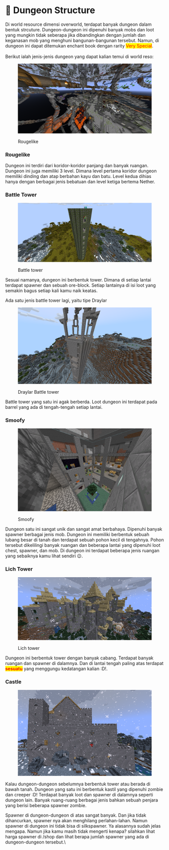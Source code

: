 # 🏯 Dungeon Structure

Di world resource dimensi overworld, terdapat banyak dungeon dalam bentuk strcuture. Dungeon-dungeon ini dipenuhi banyak mobs dan loot yang mungkin tidak seberapa jika dibandingkan dengan jumlah dan keganasan mob yang menghuni bangunan-bangunan tersebut. Namun, di dungeon ini dapat ditemukan enchant book dengan rarity <mark style="color:red;">Very Special</mark>. \
\
Berikut ialah jenis-jenis dungeon yang dapat kalian temui di world reso:

<figure><img src="../../.gitbook/assets/image (1).png" alt="Dungeon di bawah tanah, memiliki 3 level"><figcaption><p>Rougelike</p></figcaption></figure>

### Rougelike

Dungeon ini terdiri dari koridor-koridor panjang dan banyak ruangan. Dungeon ini juga memiliki 3 level. Dimana level pertama koridor dungeon memiliki dinding dan atap berbahan kayu dan batu. Level kedua dihias hanya dengan berbagai jenis bebatuan dan level ketiga bertema Nether.

### Battle Tower

<figure><img src="../../.gitbook/assets/image (1) (1).png" alt=""><figcaption><p>Battle tower</p></figcaption></figure>

Sesuai namanya, dungeon ini berbentuk tower. Dimana di setiap lantai terdapat spawner dan sebuah ore-block. Setiap lantainya di isi loot yang semakin bagus setiap kali kamu naik keatas.

Ada satu jenis battle tower lagi, yaitu tipe Draylar

<figure><img src="../../.gitbook/assets/image (4).png" alt=""><figcaption><p>Draylar Battle tower</p></figcaption></figure>

Battle tower yang satu ini agak berberda. Loot dungeon ini terdapat pada barrel yang ada di tengah-tengah setiap lantai.&#x20;

### Smoofy

<figure><img src="../../.gitbook/assets/image (3).png" alt=""><figcaption><p>Smoofy</p></figcaption></figure>

Dungeon satu ini sangat unik dan sangat amat berbahaya. Dipenuhi banyak spawner berbagai jenis mob. Dungeon ini memiliki berbentuk sebuah lubang besar di tanah dan terdapat sebuah pohon kecil di tengahnya. Pohon tersebut dikelilingi banyak ruangan dan beberapa lantai yang dipenuhi loot chest, spawner, dan mob. Di dungeon ini terdapat beberapa jenis ruangan yang sebaiknya kamu lihat sendiri :wink:.

### Lich Tower

<figure><img src="../../.gitbook/assets/image (5).png" alt=""><figcaption><p>Lich tower</p></figcaption></figure>

Dungeon ini berbentuk tower dengan banyak cabang. Terdapat banyak ruangan dan spawner di dalamnya. Dan di lantai tengah paling atas terdapat <mark style="color:red;">**sesuatu**</mark> yang menggungu kedatangan kalian :D!.

### Castle

<figure><img src="../../.gitbook/assets/image (6).png" alt=""><figcaption></figcaption></figure>

Kalau dungeon-dungeon sebelumnya berbentuk tower atau berada di bawah tanah. Dungeon yang satu ini berbentuk kastil yang dipenuhi zombie dan creeper :D! Terdapat banyak loot dan spawner di dalamnya seperti dungeon lain. Banyak ruang-ruang berbagai jenis bahkan sebuah penjara yang berisi beberapa spawner zombie.

Spawner di dungeon-dungeon di atas sangat banyak. Dan jika tidak dihancurkan, spawner nya akan menghilang perlahan-lahan. Namun spawner di dungeon ini tidak bisa di silkspawner. Ya alasannya sudah jelas mengapa. Namun jika kamu masih tidak mengerti kenapa? silahkan lihat harga spawner di /shop dan lihat berapa jumlah spawner yang ada di dungeon-dungeon tersebut.\
